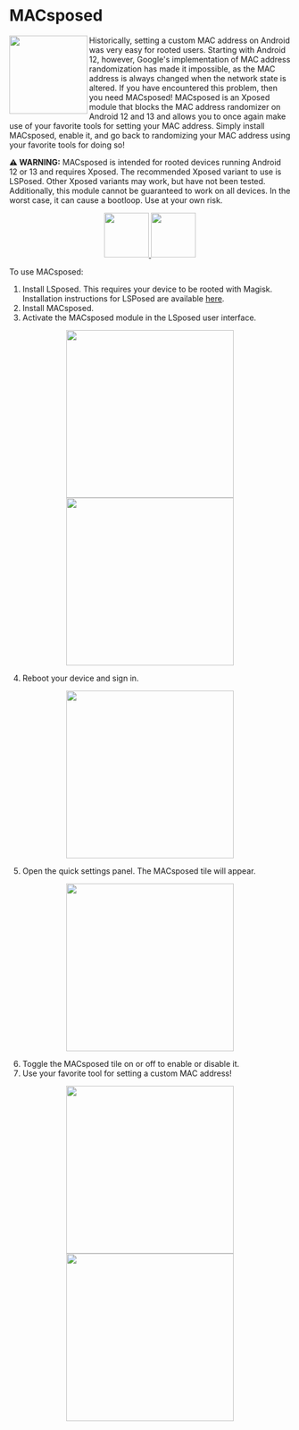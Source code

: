 # MACsposed
<img align="left" src="https://raw.githubusercontent.com/DavidBerdik/MACsposed/master/play-store-images/ic_launcher-playstore.png" width="140" />

Historically, setting a custom MAC address on Android was very easy for rooted users. Starting with Android 12, however, Google's implementation of MAC address randomization has made it impossible, as the MAC address is always changed when the network state is altered. If you have encountered this problem, then you need MACsposed! MACsposed is an Xposed module that blocks the MAC address randomizer on Android 12 and 13 and allows you to once again make use of your favorite tools for setting your MAC address. Simply install MACsposed, enable it, and go back to randomizing your MAC address using your favorite tools for doing so!

**⚠️ WARNING:** MACsposed is intended for rooted devices running Android 12 or 13 and requires Xposed. The recommended Xposed variant to use is LSPosed. Other Xposed variants may work, but have not been tested. Additionally, this module cannot be guaranteed to work on all devices. In the worst case, it can cause a bootloop. Use at your own risk.

<p align="center">
  <a href="https://play.google.com/store/apps/details?id=com.berdik.macsposed">
    <img src="https://raw.githubusercontent.com/DavidBerdik/MACsposed/master/play-store-images/google-play-badge.png" height="80" />
  </a>
  <a href="https://github.com/DavidBerdik/MACsposed/releases">
    <img src="https://raw.githubusercontent.com/DavidBerdik/MACsposed/master/play-store-images/badge_github.png" height="80" />
  </a>
</p>

To use MACsposed:
1. Install LSposed. This requires your device to be rooted with Magisk. Installation instructions for LSPosed are available [here](https://github.com/LSPosed/LSPosed#install).
2. Install MACsposed.
3. Activate the MACsposed module in the LSposed user interface.

<p align="center">
  <img src="https://raw.githubusercontent.com/DavidBerdik/MACsposed/master/play-store-images/screenshots/1.png" width="300" />
  <img src="https://raw.githubusercontent.com/DavidBerdik/MACsposed/master/play-store-images/screenshots/2.png" width="300" />
</p>

4. Reboot your device and sign in.

<p align="center">
  <img src="https://raw.githubusercontent.com/DavidBerdik/MACsposed/master/play-store-images/screenshots/3.png" width="300" />
</p>

5. Open the quick settings panel. The MACsposed tile will appear.

<p align="center">
  <img src="https://raw.githubusercontent.com/DavidBerdik/MACsposed/master/play-store-images/screenshots/4.png" width="300" />
</p>

6. Toggle the MACsposed tile on or off to enable or disable it.
7. Use your favorite tool for setting a custom MAC address!

<p align="center">
  <img src="https://raw.githubusercontent.com/DavidBerdik/MACsposed/master/play-store-images/screenshots/5.png" width="300" />
  <img src="https://raw.githubusercontent.com/DavidBerdik/MACsposed/master/play-store-images/screenshots/6.png" width="300" />
</p>